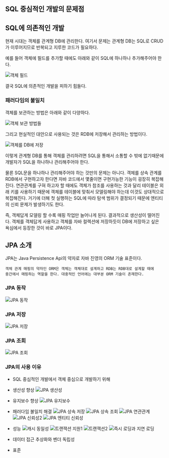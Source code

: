 ## SQL 중심적인 개발의 문제점


## SQL에 의존적인 개발

현재 시대는 객체를 관계형 DB에 관리한다. 여기서 문제는 관계형 DB는 SQL로 CRUD가 이루어지므로 반복되고 지루한 코드가 필요하다.

예를 들어 객체에 필드를 추가할 때에도 아래와 같이 SQL에 하나하나 추가해주어야 한다.

![객체 필드](https://user-images.githubusercontent.com/53935439/154186330-6fb10ad8-b027-4bdb-bdda-7401089cdb80.PNG)

결국 SQL에 의존적인 개발을 피하기 힘들다.

### 패러다임의 불일치

객체를 보관하는 방법은 아래와 같이 다양하다. 

![객체 보관 방법들](https://user-images.githubusercontent.com/53935439/154186738-b33c0baa-3471-48da-9b1e-06bda374bb98.PNG)

그리고 현실적인 대안으로 사용되는 것은 RDB에 저장해서 관리하는 방법이다. 

![객체를 DB에 저장](https://user-images.githubusercontent.com/53935439/154186644-84e9de69-befe-4522-aac6-9894f720c2f5.PNG)

이렇게 관계형 DB를 통해 객체를 관리하려면 SQL을 통해서 소통할 수 밖에 없기때문에 개발자가 SQL을 하나하나 관리해주어야 한다.

물론 SQL문을 하나하나 관리해주어야 하는 것만의 문제는 아니다. 객체를 상속 관계를 RDB에서 구현하고자 한다면
자바 코드에서 몇줄이면 구현가능한 기능이 굉장히 복잡해진다. 연관관계를 구혀 하고자 할 때에도 객체가 참조를 사용하는 것과
달리 테이블은 외래 키를 사용하기 때문에 객체를 테이블에 맞춰서 모델링해야 하는데 이것도 상대적으로 복잡해진다. 거기에 더해
첫 실행하는 SQL에 따라 탐색 범위가 결정되기 때문에 엔티티의 신뢰 문제가 발생하기도 한다.

즉, 객체답게 모델링 할 수록 매핑 작업만 늘어나게 된다. 결과적으로 생산성이 떨어진다. 객체를 객체답게 사용하고
객체를 자바 컬렉션에 저장하듯이 DB에 저장하고 싶은 욕심에서 등장한 것이 바로 JPA이다.

## JPA 소개

JPA는 Java Persistence Api의 약자로 자바 진영의 ORM 기술 표준이다.

```
객체 관계 매핑의 약자인 ORM은 객체는 객체대로 설계하고 RDB는 RDB대로 설계할 때에
중간에서 매핑하는 역할을 한다. 대중적인 언어에는 대부분 ORM 기술이 존재한다.
```

### JPA 동작
![JPA 동작](https://user-images.githubusercontent.com/53935439/154198288-35ee0532-4257-4949-a0bc-555fba977c09.PNG)

### JPA 저장
![JPA 저장](https://user-images.githubusercontent.com/53935439/154198290-38e90cb2-bcc7-4d91-be36-c249feefdf8f.PNG)

### JPA 조회
![JPA 조회](https://user-images.githubusercontent.com/53935439/154198291-76505358-d264-4e16-8295-1a56626dd8b6.PNG)


### JPA의 사용 이유

* SQL 중심적인 개발에서 객체 중심으로 개발하기 위해
* 생산성 향상
  ![JPA 생산성](https://user-images.githubusercontent.com/53935439/154255862-c160cc42-5964-4692-9e32-4d83decb5543.PNG)
* 유지보수 향상
  ![JPA 유지보수](https://user-images.githubusercontent.com/53935439/154255869-da567b1e-8834-41e7-8fdb-97cdf42301bb.PNG)
* 패러다임 불일치 해결
  ![JPA 상속 저장](https://user-images.githubusercontent.com/53935439/154255854-4f2eb381-afea-4f84-a91a-657e24a0497b.PNG)
  ![JPA 상속 조회](https://user-images.githubusercontent.com/53935439/154255859-721aa21a-d0e1-4a43-8e57-393e9a668d13.PNG)
  ![JPA 연관관계](https://user-images.githubusercontent.com/53935439/154255868-04c62fcd-03af-4302-8fbb-35f1469ddc9d.PNG)
  ![JPA 신뢰성2](https://user-images.githubusercontent.com/53935439/154255864-c6a12b8f-4daa-49f5-84a9-d22394711222.PNG)
  ![JPA 엔티티 신뢰성](https://user-images.githubusercontent.com/53935439/154255866-9b7ef790-9319-4494-a59e-5e6ea143ca04.PNG)
* 성능
  ![캐시 동일성](https://user-images.githubusercontent.com/53935439/154256923-062ea0c4-b60a-4dba-bcbc-132c4f2cb1f8.PNG)
![트랜잭션 지원1](https://user-images.githubusercontent.com/53935439/154256795-ac8592ab-3beb-44e8-87e8-f8db0f52dbd2.PNG)
![트랜잭션2](https://user-images.githubusercontent.com/53935439/154256801-bf6fef44-5dac-4657-a67b-26e8a65c4d5a.PNG)
![즉시 로딩과 지연 로딩](https://user-images.githubusercontent.com/53935439/154256805-d7732e84-b5bd-4e03-bd2c-1c3bc8d135a8.PNG)

* 데이터 접근 추상화와 벤더 독립성
* 표준

